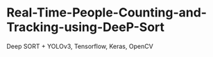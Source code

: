 # Real-Time-People-Counting-and-Tracking-using-DeeP-Sort
Deep SORT + YOLOv3, Tensorflow, Keras, OpenCV
